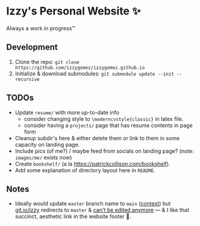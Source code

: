 # Izzy's Personal Website ✨

Always a work in progress™️

## Development

1. Clone the repo: `git clone https://github.com/izzygomez/izzygomez.github.io`
1. Initialize & download submodules: `git submodule update --init --recursive`

## TODOs
* Update `resume/` with more up-to-date info
  * consider changing style to `\moderncvstyle{classic}` in latex file.
  * consider having a `projects/` page that has resume contents in page form
* Cleanup subdir's here & either delete them or link to them in some capacity on landing page.
* Include pics (of me?) / maybe feed from socials on landing page? (note: `images/me/` exists now)
* Create `bookshelf/` (a la https://patrickcollison.com/bookshelf).
* Add some explanation of directory layout here in `README`.

## Notes
* Ideally would update `master` branch name to `main` ([context](https://github.blog/changelog/2020-10-01-the-default-branch-for-newly-created-repositories-is-now-main/)) but [git.io/izzy](https://git.io/izzy) redirects to `master` & [can't be edited anymore](https://github.blog/changelog/2022-04-25-git-io-deprecation/) — & I like that succinct, aesthetic link in the website footer 🫠.
